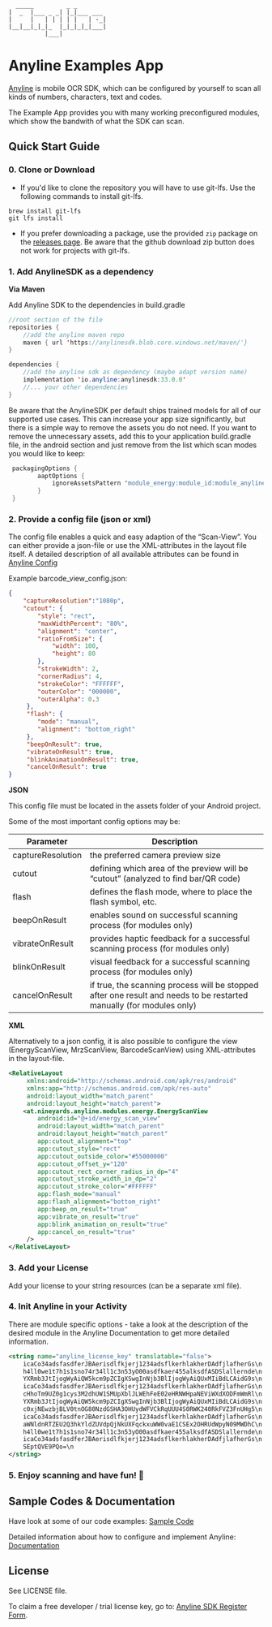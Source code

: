 	  _____         _ _         
	|  _  |___ _ _| |_|___ ___ 
	|     |   | | | | |   | -_|
	|__|__|_|_|_  |_|_|_|_|___|
	          |___|            


# Anyline Examples App 

[Anyline](https://www.anyline.com) is mobile OCR SDK, which can be configured by yourself to scan all kinds of numbers, characters, text and codes. 

The Example App provides you with many working preconfigured modules, which show the bandwith of what the SDK can scan. 

## Quick Start Guide

### 0. Clone or Download

* If you'd like to clone the repository you will have to use git-lfs. Use the following commands to install git-lfs.
```
brew install git-lfs
git lfs install
```

* If you prefer downloading a package, use the provided `zip` package on the [releases page](https://github.com/Anyline/anyline-ocr-examples-android/releases). Be aware that the github download zip button does not work for projects with git-lfs.

### 1. Add AnylineSDK as a dependency 

__Via Maven__

Add Anyline SDK to the dependencies in build.gradle 

```java
//root section of the file
repositories {
    //add the anyline maven repo
    maven { url 'https://anylinesdk.blob.core.windows.net/maven/'}
}

dependencies {
    //add the anyline sdk as dependency (maybe adapt version name)
    implementation 'io.anyline:anylinesdk:33.0.0'
    //... your other dependencies
}
```

Be aware that the AnylineSDK per default ships trained models for all of our supported use cases. This can increase your app size significantly, but there is a simple way to remove the assets you do not need. If you want to remove the unnecessary assets, add this to your application build.gradle file, in the android section and just remove from the list which scan modes you would like to keep:

```java
 packagingOptions {
        aaptOptions {
            ignoreAssetsPattern "module_energy:module_id:module_anyline_ocr:module_barcode:module_document:module_license_plate"
        }
 }
```


### 2. Provide a config file (json or xml)

The config file enables a quick and easy adaption of the “Scan-View”. You can either provide a json-file or use the XML-attributes in the layout file itself. A detailed description of all available attributes can be found in [Anyline Config](https://documentation.anyline.com/#anyline-config)


Example barcode_view_config.json:

```json
{
    "captureResolution":"1080p",
    "cutout": {
        "style": "rect",
        "maxWidthPercent": "80%",
        "alignment": "center",
        "ratioFromSize": {
            "width": 100,
            "height": 80
        },
        "strokeWidth": 2,
        "cornerRadius": 4,
        "strokeColor": "FFFFFF",
        "outerColor": "000000",
        "outerAlpha": 0.3
     },
     "flash": {
        "mode": "manual",
        "alignment": "bottom_right"
     },
     "beepOnResult": true,
     "vibrateOnResult": true,
     "blinkAnimationOnResult": true,
     "cancelOnResult": true
}
```

__JSON__

This config file must be located in the assets folder of your Android project.

Some of the most important config options may be:

Parameter | Description
--------- | ------------
captureResolution |	the preferred camera preview size
cutout | defining which area of the preview will be “cutout” (analyzed to find bar/QR code)
flash |	defines the flash mode, where to place the flash symbol, etc.
beepOnResult |	enables sound on successful scanning process (for modules only)
vibrateOnResult | provides haptic feedback for a successful scanning process (for modules only)
blinkOnResult |	visual feedback for a successful scanning process (for modules only)
cancelOnResult | if true, the scanning process will be stopped after one result and needs to be restarted manually (for modules only)

__XML__

Alternatively to a json config, it is also possible to configure the view (EnergyScanView, MrzScanView, BarcodeScanView) using XML-attributes in the layout-file.

```xml
<RelativeLayout
     xmlns:android="http://schemas.android.com/apk/res/android"
     xmlns:app="http://schemas.android.com/apk/res-auto"
     android:layout_width="match_parent"
     android:layout_height="match_parent">
    <at.nineyards.anyline.modules.energy.EnergyScanView
        android:id="@+id/energy_scan_view"
        android:layout_width="match_parent"
        android:layout_height="match_parent"
        app:cutout_alignment="top"
        app:cutout_style="rect"
        app:cutout_outside_color="#55000000"
        app:cutout_offset_y="120"
        app:cutout_rect_corner_radius_in_dp="4"
        app:cutout_stroke_width_in_dp="2"
        app:cutout_stroke_color="#FFFFFF"
        app:flash_mode="manual"
        app:flash_alignment="bottom_right"
        app:beep_on_result="true"
        app:vibrate_on_result="true"
        app:blink_animation_on_result="true"
        app:cancel_on_result="true"
     />
</RelativeLayout>
```

### 3. Add your License 

Add your license to your string resources (can be a separate xml file).

### 4. Init Anyline in your Activity 

There are module specific options - take a look at the description of the desired module in the Anyline Documentation to get more detailed information.

```xml
<string name="anyline_license_key" translatable="false">
    icaCo34adsfasdferJBAerisdlfkjerj1234adsflkerhlakherDAdfjlafherGs\n
    h4ll0we1t7h1s1sno74r34ll1c3n53yO00asdfkaer455alksdfASDSlallernde\n
    YXRmb3JtIjogWyAiQW5kcm9pZCIgXSwgInNjb3BlIjogWyAiQUxMIiBdLCAidG9s\n
    icaCo34adsfasdferJBAerisdlfkjerj1234adsflkerhlakherDAdfjlafherGs\n
    cHhoTm9UZ0g1cys3M2dhUW1SMUpXblJLWEhFeE02eHRNWHpaNEViWXdXODFmWmRl\n
    YXRmb3JtIjogWyAiQW5kcm9pZCIgXSwgInNjb3BlIjogWyAiQUxMIiBdLCAidG9s\n
    c0xjNEwzbjBLV0tnOG80NzdGSHA3OHUydWFVCkRqUUU4S0RWK240RkFVZ3FnUHg5\n
    icaCo34adsfasdferJBAerisdlfkjerj1234adsflkerhlakherDAdfjlafherGs\n
    aWNldnRTZEU2Q3hkYldZUVdpQjNkUXFqckxuWW0vaE1CSEx2OHRUdWpyN09MWDhC\n
    h4ll0we1t7h1s1sno74r34ll1c3n53yO00asdfkaer455alksdfASDSlallernde\n
    icaCo34adsfasdferJBAerisdlfkjerj1234adsflkerhlakherDAdfjlafherGs\n
    SEptQVE9PQo=\n
</string>
```

### 5. Enjoy scanning and have fun! :movie_camera:


## Sample Codes & Documentation 

Have look at some of our code examples: [Sample Code](https://documentation.anyline.com/toc/platforms/android/demos.html)

Detailed information about how to configure and implement Anyline: [Documentation](https://documentation.anyline.com)


## License 

See LICENSE file.

To claim a free developer / trial license key, go to: [Anyline SDK Register Form](https://ocr.anyline.com/request/sdk-trial).